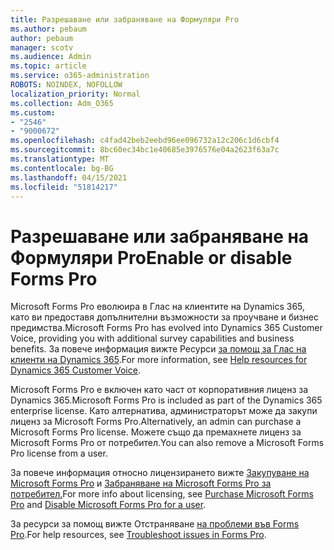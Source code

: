```yaml
---
title: Разрешаване или забраняване на Формуляри Pro
ms.author: pebaum
author: pebaum
manager: scotv
ms.audience: Admin
ms.topic: article
ms.service: o365-administration
ROBOTS: NOINDEX, NOFOLLOW
localization_priority: Normal
ms.collection: Adm_O365
ms.custom:
- "2546"
- "9000672"
ms.openlocfilehash: c4fad42beb2eebd96ee096732a12c206c1d6cbf4
ms.sourcegitcommit: 8bc60ec34bc1e40685e3976576e04a2623f63a7c
ms.translationtype: MT
ms.contentlocale: bg-BG
ms.lasthandoff: 04/15/2021
ms.locfileid: "51814217"
---
```

# <a name="enable-or-disable-forms-pro"></a><span data-ttu-id="c55eb-102">Разрешаване или забраняване на Формуляри Pro</span><span class="sxs-lookup"><span data-stu-id="c55eb-102">Enable or disable Forms Pro</span></span>

<span data-ttu-id="c55eb-103">Microsoft Forms Pro еволюира в Глас на клиентите на Dynamics 365, като ви предоставя допълнителни възможности за проучване и бизнес предимства.</span><span class="sxs-lookup"><span data-stu-id="c55eb-103">Microsoft Forms Pro has evolved into Dynamics 365 Customer Voice, providing you with additional survey capabilities and business benefits.</span></span> <span data-ttu-id="c55eb-104">За повече информация вижте Ресурси [за помощ за Глас на клиенти на Dynamics 365](https://go.microsoft.com/fwlink/p/?linkid=2128357).</span><span class="sxs-lookup"><span data-stu-id="c55eb-104">For more information, see [Help resources for Dynamics 365 Customer Voice](https://go.microsoft.com/fwlink/p/?linkid=2128357).</span></span>  

<span data-ttu-id="c55eb-105">Microsoft Forms Pro е включен като част от корпоративния лиценз за Dynamics 365.</span><span class="sxs-lookup"><span data-stu-id="c55eb-105">Microsoft Forms Pro is included as part of the Dynamics 365 enterprise license.</span></span> <span data-ttu-id="c55eb-106">Като алтернатива, администраторът може да закупи лиценз за Microsoft Forms Pro.</span><span class="sxs-lookup"><span data-stu-id="c55eb-106">Alternatively, an admin can purchase a Microsoft Forms Pro license.</span></span> <span data-ttu-id="c55eb-107">Можете също да премахнете лиценз за Microsoft Forms Pro от потребител.</span><span class="sxs-lookup"><span data-stu-id="c55eb-107">You can also remove a Microsoft Forms Pro license from a user.</span></span>  

<span data-ttu-id="c55eb-108">За повече информация относно лицензирането вижте [Закупуване на Microsoft Forms Pro](https://docs.microsoft.com/forms-pro/purchase#purchase-microsoft-forms-pro-for-users-in-a-dynamics-365-tenant) и [Забраняване на Microsoft Forms Pro за потребител.](https://docs.microsoft.com/forms-pro/purchase#disable-microsoft-forms-pro-for-a-user-1)</span><span class="sxs-lookup"><span data-stu-id="c55eb-108">For more info about licensing, see [Purchase Microsoft Forms Pro](https://docs.microsoft.com/forms-pro/purchase#purchase-microsoft-forms-pro-for-users-in-a-dynamics-365-tenant) and [Disable Microsoft Forms Pro for a user](https://docs.microsoft.com/forms-pro/purchase#disable-microsoft-forms-pro-for-a-user-1).</span></span>
  
<span data-ttu-id="c55eb-109">За ресурси за помощ вижте Отстраняване [на проблеми във Forms Pro](https://docs.microsoft.com/forms-pro/troubleshoot).</span><span class="sxs-lookup"><span data-stu-id="c55eb-109">For help resources, see [Troubleshoot issues in Forms Pro](https://docs.microsoft.com/forms-pro/troubleshoot).</span></span>